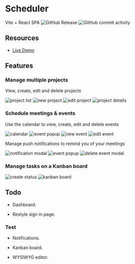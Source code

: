 # Scheduler

Vite + React SPA ![GitHub Release](https://img.shields.io/github/v/release/jakub-szewczyk/scheduler-react) ![GitHub commit activity](https://img.shields.io/github/commit-activity/w/jakub-szewczyk/scheduler-react)

## Resources

- [Live Demo](https://scheduler-react.jakubszewczyk.com.pl)

## Features

### Manage multiple projects

View, create, edit and delete projects

![project list](https://github.com/user-attachments/assets/8d1b2f27-35bd-4386-a43a-4cb5f2ea394a)
![new project](https://github.com/user-attachments/assets/2ea81393-a38a-4713-9bce-5946a1b3d294)
![edit project](https://github.com/user-attachments/assets/fbc1b1dc-fc78-4925-88cb-c7ac063c52ca)
![project details](https://github.com/user-attachments/assets/9d9543ed-d944-487d-8b5e-4cc32d445517)

### Schedule meetings & events

Use the calendar to view, create, edit and delete events

![calendar](https://github.com/user-attachments/assets/f3383b96-17fd-41be-b530-b12e4a38d78c)
![event popup](https://github.com/user-attachments/assets/bbd14cec-ab09-4dd9-a756-14537afeb466)
![new event](https://github.com/user-attachments/assets/550aee01-9dc9-4242-bc28-fd9041cf1174)
![edit event](https://github.com/user-attachments/assets/83a2afee-a709-4e4e-a9c3-ca10e06fc5a0)

Manage push notifications to remind you of your meetings

![notification modal](https://github.com/user-attachments/assets/bec61596-9b0c-45db-88e2-d5416eb1d443)
![event popup](https://github.com/user-attachments/assets/2b5bc29a-4372-439c-b372-f372ad0a6f2b)
![delete event modal](https://github.com/user-attachments/assets/966262b3-abcb-4abd-8596-49eaae7a6750)

### Manage tasks on a Kanban board

![create status](https://github.com/user-attachments/assets/f8edba09-4ff2-4621-9386-b7a370b16399)
![kanban board](https://github.com/user-attachments/assets/5a639bb8-43b9-45c1-8d0c-ad5ce81f291a)

## Todo

- Dashboard.

- Restyle sign in page.

### Test

- Notifications.

- Kanban board.

- WYSIWYG editor.
